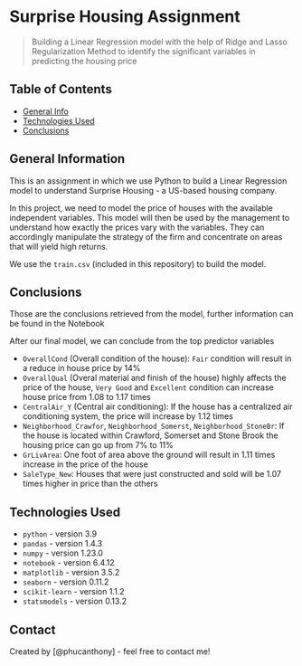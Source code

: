 # Surprise Housing Assignment
> Building a Linear Regression model with the help of Ridge and Lasso Regularization Method to identify the significant variables in predicting the housing price


## Table of Contents
* [General Info](#general-information)
* [Technologies Used](#technologies-used)
* [Conclusions](#conclusions)


## General Information
This is an assignment in which we use Python to build a Linear Regression model to understand Surprise Housing - a US-based housing company.

In this project, we need to model the price of houses with the available independent variables. This model will then be used by the management to understand how exactly the prices vary with the variables. They can accordingly manipulate the strategy of the firm and concentrate on areas that will yield high returns.

We use the `train.csv` (included in this repository) to build the model.

## Conclusions
Those are the conclusions retrieved from the model, further information can be found in the Notebook

After our final model, we can conclude from the top predictor variables
- `OverallCond` (Overall condition of the house): `Fair` condition will result in a reduce in house price by 14%
- `OverallQual` (Overal material and finish of the house) highly affects the price of the house, `Very Good` and `Excellent` condition can increase house price from 1.08 to 1.17 times
- `CentralAir_Y` (Central air conditioning): If the house has a centralized air conditioning system, the price will increase by 1.12 times
- `Neighborhood_Crawfor`, `Neighborhood_Somerst`, `Neighborhood_StoneBr`: If the house is located within Crawford, Somerset and Stone Brook the housing price can go up from 7% to 11%
- `GrLivArea`: One foot of area above the ground will result in 1.11 times increase in the price of the house
- `SaleType_New`: Houses that were just constructed and sold will be 1.07 times higher in price than the others


## Technologies Used
- `python` - version 3.9
- `pandas` - version 1.4.3
- `numpy` - version 1.23.0
- `notebook` - version 6.4.12
- `matplotlib` - version 3.5.2
- `seaborn` - version 0.11.2
- `scikit-learn` - version 1.1.2
- `statsmodels` - version 0.13.2

## Contact
Created by [@phucanthony] - feel free to contact me!

